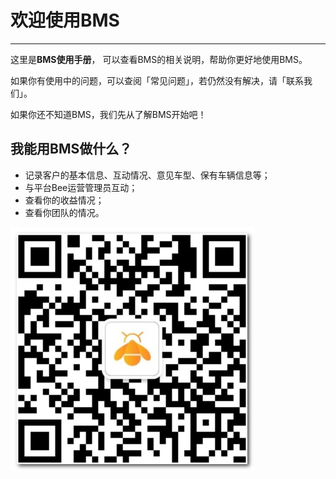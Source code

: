 # **欢迎使用BMS**

---

这里是**BMS使用手册**， 可以查看BMS的相关说明，帮助你更好地使用BMS。

如果你有使用中的问题，可以查阅「常见问题」，若仍然没有解决，请「联系我们」。

如果你还不知道BMS，我们先从了解BMS开始吧！

## **我能用BMS做什么？**

* 记录客户的基本信息、互动情况、意见车型、保有车辆信息等；
* 与平台Bee运营管理员互动；
* 查看你的收益情况；
* 查看你团队的情况。

![](/assets/北极熊蜂-二维码.png)

